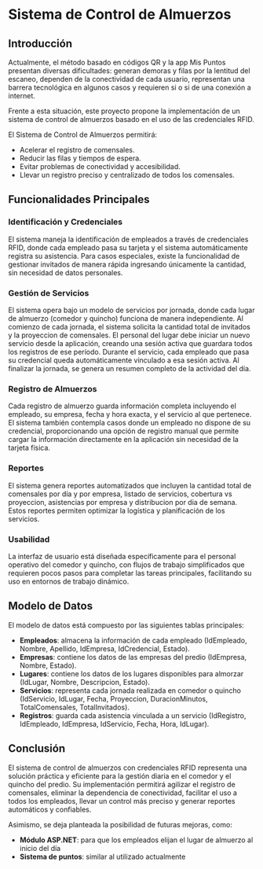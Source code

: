 # Sistema de Control de Almuerzos 

## Introducción

Actualmente, el método basado en códigos QR y la app Mis Puntos presentan diversas dificultades: generan demoras y filas por la lentitud del escaneo, dependen de la conectividad de cada usuario, representan una barrera tecnológica en algunos casos y requieren si o si de una conexión a internet. 

Frente a esta situación, este proyecto propone la implementación de un sistema de control de almuerzos basado en el uso de las credenciales RFID. 

El Sistema de Control de Almuerzos permitirá:
- Acelerar el registro de comensales.
- Reducir las filas y tiempos de espera.
- Evitar problemas de conectividad y accesibilidad.
- Llevar un registro preciso y centralizado de todos los comensales.

## Funcionalidades Principales

### Identificación y Credenciales

El sistema maneja la identificación de empleados a través de credenciales RFID, donde cada empleado pasa su tarjeta y el sistema automáticamente registra su asistencia. Para casos especiales, existe la funcionalidad de gestionar invitados de manera rápida ingresando únicamente la cantidad, sin necesidad de datos personales.

### Gestión de Servicios

El sistema opera bajo un modelo de servicios por jornada, donde cada lugar de almuerzo (comedor y quincho) funciona de manera independiente. Al comienzo de cada jornada, el sistema solicita la cantidad total de invitados y la proyeccion de comensales. El personal del lugar debe iniciar un nuevo servicio desde la aplicación, creando una sesión activa que guardara todos los registros de ese período. Durante el servicio, cada empleado que pasa su credencial queda automáticamente vinculado a esa sesión activa. Al finalizar la jornada, se genera un resumen completo de la actividad del día.

### Registro de Almuerzos

Cada registro de almuerzo guarda información completa incluyendo el empleado, su empresa, fecha y hora exacta, y el servicio al que pertenece. El sistema también contempla casos donde un empleado no dispone de su credencial, proporcionando una opción de registro manual que permite cargar la información directamente en la aplicación sin necesidad de la tarjeta física.

### Reportes

El sistema genera reportes automatizados que incluyen la cantidad total de comensales por día y por empresa, listado de servicios, cobertura vs proyeccion, asistencias por empresa y distribucion por dia de semana. Estos reportes permiten optimizar la logística y planificación de los servicios.

### Usabilidad

La interfaz de usuario está diseñada específicamente para el personal operativo del comedor y quincho, con flujos de trabajo simplificados que requieren pocos pasos para completar las tareas principales, facilitando su uso en entornos de trabajo dinámico.

## Modelo de Datos 

El modelo de datos está compuesto por las siguientes tablas principales: 

- **Empleados**: almacena la información de cada empleado (IdEmpleado, Nombre, Apellido, IdEmpresa, IdCredencial, Estado). 
- **Empresas**: contiene los datos de las empresas del predio (IdEmpresa, Nombre, Estado).
- **Lugares**: contiene los datos de los lugares disponibles para almorzar (IdLugar, Nombre, Descripcion, Estado).
- **Servicios**: representa cada jornada realizada en comedor o quincho (IdServicio, IdLugar, Fecha, Proyeccion, DuracionMinutos, TotalComensales, TotalInvitados). 
- **Registros**: guarda cada asistencia vinculada a un servicio (IdRegistro, IdEmpleado, IdEmpresa, IdServicio, Fecha, Hora, IdLugar).

## Conclusión

El sistema de control de almuerzos con credenciales RFID representa una solución práctica y eficiente para la gestión diaria en el comedor y el quincho del predio.
Su implementación permitirá agilizar el registro de comensales, eliminar la dependencia de conectividad, facilitar el uso a todos los empleados, llevar un control más preciso y generar reportes automáticos y confiables.

Asimismo, se deja planteada la posibilidad de futuras mejoras, como:
- **Módulo ASP.NET**: para que los empleados elijan el lugar de almuerzo al inicio del día
- **Sistema de puntos**: similar al utilizado actualmente

